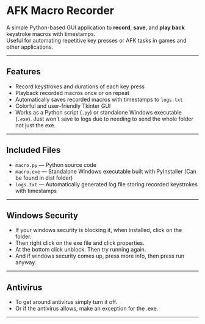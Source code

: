 # AFK Macro Recorder

A simple Python-based GUI application to **record**, **save**, and **play back** keystroke macros with timestamps.  
Useful for automating repetitive key presses or AFK tasks in games and other applications.

---

## Features

- Record keystrokes and durations of each key press  
- Playback recorded macros once or on repeat  
- Automatically saves recorded macros with timestamps to `logs.txt`  
- Colorful and user-friendly Tkinter GUI  
- Works as a Python script (`.py`) or standalone Windows executable (`.exe`). Just won't save to logs due to needing to send the whole folder not just the exe.

---

## Included Files

- `macro.py` — Python source code  
- `macro.exe` — Standalone Windows executable built with PyInstaller (Can be found in dist folder)
- `logs.txt` — Automatically generated log file storing recorded keystrokes with timestamps

---

## Windows Security

- If your windows security is blocking it, when installed, click on the folder.
- Then right click on the exe file and click properties.
- At the bottom click unblock. Then try running again.
- And if windows security comes up, press more info, then press run anyway.

---

## Antivirus
- To get around antivirus simply turn it off.
- Or if the antivirus allows, make an exception for the .exe. 

---


